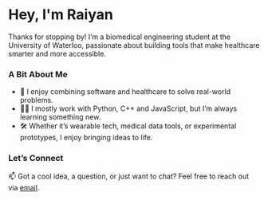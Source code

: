 # Hey, I'm **Raiyan**

Thanks for stopping by! I’m a biomedical engineering student at the University of Waterloo, passionate about building tools that make healthcare smarter and more accessible.

### A Bit About Me

- 🧠 I enjoy combining software and healthcare to solve real-world problems.
- 👨‍💻 I mostly work with Python, C++ and JavaScript, but I’m always learning something new.
- 🛠️ Whether it’s wearable tech, medical data tools, or experimental prototypes, I enjoy bringing ideas to life.

### Let’s Connect

📫 Got a cool idea, a question, or just want to chat? Feel free to reach out via [email](mailto:raiyanjaz@gmail.com).
